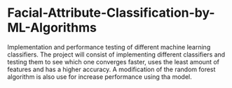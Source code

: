 # Facial-Attribute-Classification-by-ML-Algorithms
Implementation and performance testing of different machine learning classifiers. The project will consist of implementing different classifiers and testing them to see which one converges faster, uses the least amount of features and has a higher accuracy. A modification of the random forest algorithm is also use for increase performance using tha model.
